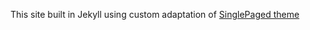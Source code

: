 This site built in Jekyll using custom adaptation of [SinglePaged theme](https://github.com/t413/SinglePaged)
